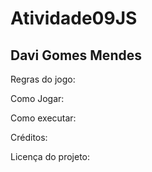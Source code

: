 # Atividade09JS
<h2> Davi Gomes Mendes </h2>

Regras do jogo:



Como Jogar: 



Como executar:



Créditos: 



Licença do projeto: